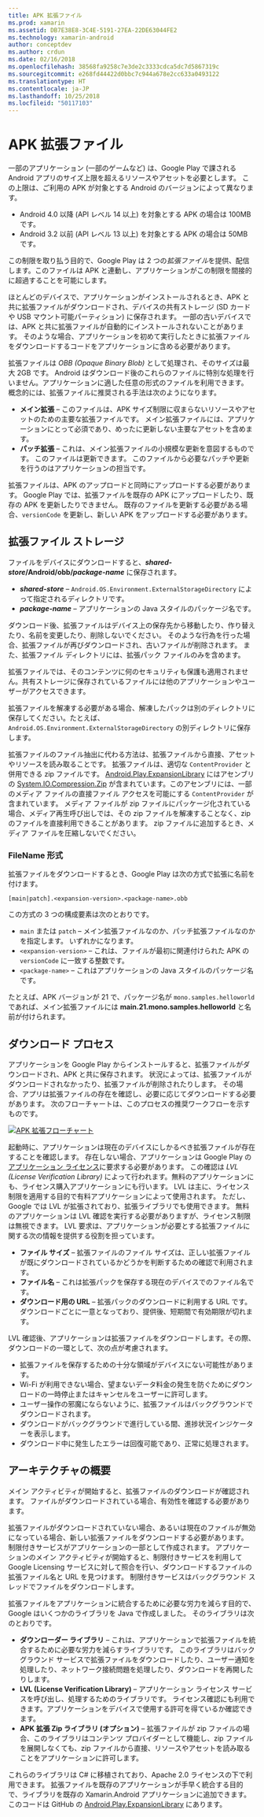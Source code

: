 ```yaml
---
title: APK 拡張ファイル
ms.prod: xamarin
ms.assetid: DB7E38E8-3C4E-5191-27EA-22DE63044FE2
ms.technology: xamarin-android
author: conceptdev
ms.author: crdun
ms.date: 02/16/2018
ms.openlocfilehash: 38568fa9258c7e3de2c3333cdca5dc7d5867319c
ms.sourcegitcommit: e268fd44422d0bbc7c944a678e2cc633a0493122
ms.translationtype: HT
ms.contentlocale: ja-JP
ms.lasthandoff: 10/25/2018
ms.locfileid: "50117103"
---
```

# <a name="apk-expansion-files"></a>APK 拡張ファイル

一部のアプリケーション (一部のゲームなど) は、Google Play で課される Android アプリのサイズ上限を超えるリソースやアセットを必要とします。 この上限は、ご利用の APK が対象とする Android のバージョンによって異なります。

-  Android 4.0 以降 (API レベル 14 以上) を対象とする APK の場合は 100MB です。
-  Android 3.2 以前 (API レベル 13 以上) を対象とする APK の場合は 50MB です。

この制限を取り払う目的で、Google Play は 2 つの*拡張ファイル*を提供、配信します。このファイルは APK と連動し、アプリケーションがこの制限を間接的に超過することを可能にします。 

ほとんどのデバイスで、アプリケーションがインストールされるとき、APK と共に拡張ファイルがダウンロードされ、デバイスの共有ストレージ (SD カードや USB マウント可能パーティション) に保存されます。 一部の古いデバイスでは、APK と共に拡張ファイルが自動的にインストールされないことがあります。 そのような場合、アプリケーションを初めて実行したときに拡張ファイルをダウンロードするコードをアプリケーションに含める必要があります。

拡張ファイルは *OBB (Opaque Binary Blob)* として処理され、そのサイズは最大 2GB です。 Android はダウンロード後のこれらのファイルに特別な処理を行いません。アプリケーションに適した任意の形式のファイルを利用できます。 概念的には、拡張ファイルに推奨される手法は次のようになります。

-   **メイン拡張** &ndash; このファイルは、APK サイズ制限に収まらないリソースやアセットのための主要な拡張ファイルです。 メイン拡張ファイルには、アプリケーションにとって必須であり、めったに更新しない主要なアセットを含めます。
-   **パッチ拡張** &ndash; これは、メイン拡張ファイルの小規模な更新を意図するものです。 このファイルは更新できます。 このファイルから必要なパッチや更新を行うのはアプリケーションの担当です。


拡張ファイルは、APK のアップロードと同時にアップロードする必要があります。
Google Play では、拡張ファイルを既存の APK にアップロードしたり、既存の APK を更新したりできません。 既存のファイルを更新する必要がある場合、`versionCode` を更新し、新しい APK をアップロードする必要があります。


## <a name="expansion-file-storage"></a>拡張ファイル ストレージ

ファイルをデバイスにダウンロードすると、**_shared-store_/Android/obb/_package-name_** に保存されます。

-   **_shared-store_** &ndash; `Android.OS.Environment.ExternalStorageDirectory` によって指定されるディレクトリです。
-   **_package-name_** &ndash; アプリケーションの Java スタイルのパッケージ名です。


ダウンロード後、拡張ファイルはデバイス上の保存先から移動したり、作り替えたり、名前を変更したり、削除しないでください。 そのような行為を行った場合、拡張ファイルが再びダウンロードされ、古いファイルが削除されます。 また、拡張ファイル ディレクトリには、拡張パック ファイルのみを含めます。

拡張ファイルでは、そのコンテンツに何のセキュリティも保護も適用されません。共有ストレージに保存されているファイルには他のアプリケーションやユーザーがアクセスできます。

拡張ファイルを解凍する必要がある場合、解凍したパックは別のディレクトリに保存してください。たとえば、 `Android.OS.Environment.ExternalStorageDirectory` の別ディレクトリに保存します。

拡張ファイルのファイル抽出に代わる方法は、拡張ファイルから直接、アセットやリソースを読み取ることです。 拡張ファイルは、適切な `ContentProvider` と併用できる zip ファイルです。 [Android.Play.ExpansionLibrary](https://github.com/mattleibow/Android.Play.ExpansionLibrary) にはアセンブリの [System.IO.Compression.Zip](https://github.com/mattleibow/Android.Play.ExpansionLibrary/tree/master/System.IO.Compression.Zip) が含まれています。このアセンブリには、一部のメディア ファイルの直接ファイル アクセスを可能にする `ContentProvider` が含まれています。 メディア ファイルが zip ファイルにパッケージ化されている場合、メディア再生呼び出しでは、その zip ファイルを解凍することなく、zip のファイルを直接利用できることがあります。 zip ファイルに追加するとき、メディア ファイルを圧縮しないでください。 


### <a name="filename-format"></a>FileName 形式

拡張ファイルをダウンロードするとき、Google Play は次の方式で拡張に名前を付けます。

    [main|patch].<expansion-version>.<package-name>.obb

この方式の 3 つの構成要素は次のとおりです。

-   `main` または `patch` &ndash; メイン拡張ファイルなのか、パッチ拡張ファイルなのかを指定します。 いずれかになります。
-   `<expansion-version>` &ndash; これは、ファイルが最初に関連付けられた APK の `versionCode` に一致する整数です。
-   `<package-name>` &ndash; これはアプリケーションの Java スタイルのパッケージ名です。


たとえば、APK バージョンが 21 で、パッケージ名が `mono.samples.helloworld` であれば、メイン拡張ファイルには **main.21.mono.samples.helloworld** と名前が付けられます。


## <a name="download-process"></a>ダウンロード プロセス

アプリケーションを Google Play からインストールすると、拡張ファイルがダウンロードされ、APK と共に保存されます。 状況によっては、拡張ファイルがダウンロードされなかったり、拡張ファイルが削除されたりします。 その場合、アプリは拡張ファイルの存在を確認し、必要に応じてダウンロードする必要があります。 次のフローチャートは、このプロセスの推奨ワークフローを示すものです。

[![APK 拡張フローチャート](apk-expansion-files-images/apkexpansion.png)](apk-expansion-files-images/apkexpansion.png#lightbox)

起動時に、アプリケーションは現在のデバイスにしかるべき拡張ファイルが存在することを確認します。 存在しない場合、アプリケーションは Google Play の[アプリケーション ライセンス](http://developer.android.com/google/play/licensing/index.html)に要求する必要があります。 この確認は *LVL (License Verification Library)* によって行われます。無料のアプリケーションにも、ライセンス購入アプリケーションにも行います。 LVL は主に、ライセンス制限を適用する目的で有料アプリケーションによって使用されます。 ただし、Google では LVL が拡張されており、拡張ライブラリでも使用できます。 無料のアプリケーションは LVL 確認を実行する必要がありますが、ライセンス制限は無視できます。 LVL 要求は、アプリケーションが必要とする拡張ファイルに関する次の情報を提供する役割を担っています。 

-   **ファイル サイズ** &ndash; 拡張ファイルのファイル サイズは、正しい拡張ファイルが既にダウンロードされているかどうかを判断するための確認で利用されます。
-   **ファイル名** &ndash; これは拡張パックを保存する現在のデバイスでのファイル名です。
-   **ダウンロード用の URL** &ndash; 拡張パックのダウンロードに利用する URL です。 ダウンロードごとに一意となっており、提供後、短期間で有効期限が切れます。


LVL 確認後、アプリケーションは拡張ファイルをダウンロードします。その際、ダウンロードの一環として、次の点が考慮されます。

-  拡張ファイルを保存するための十分な領域がデバイスにない可能性があります。
-  Wi-Fi が利用できない場合、望まないデータ料金の発生を防ぐためにダウンロードの一時停止またはキャンセルをユーザーに許可します。
-  ユーザー操作の邪魔にならないように、拡張ファイルはバックグラウンドでダウンロードされます。
-  ダウンロードがバックグラウンドで進行している間、進捗状況インジケーターを表示します。
-  ダウンロード中に発生したエラーは回復可能であり、正常に処理されます。



## <a name="architectural-overview"></a>アーキテクチャの概要

メイン アクティビティが開始すると、拡張ファイルのダウンロードが確認されます。 ファイルがダウンロードされている場合、有効性を確認する必要があります。

拡張ファイルがダウンロードされていない場合、あるいは現在のファイルが無効になっている場合、新しい拡張ファイルをダウンロードする必要があります。 制限付きサービスがアプリケーションの一部として作成されます。 アプリケーションのメイン アクティビティが開始すると、制限付きサービスを利用して Google Licensing サービスに対して照合を行い、ダウンロードするファイルの拡張ファイル名と URL を見つけます。 制限付きサービスはバックグラウンド スレッドでファイルをダウンロードします。

拡張ファイルをアプリケーションに統合するために必要な労力を減らす目的で、Google はいくつかのライブラリを Java で作成しました。 そのライブラリは次のとおりです。

-   **ダウンローダー ライブラリ** &ndash; これは、アプリケーションで拡張ファイルを統合するために必要な労力を減らすライブラリです。 このライブラリはバックグラウンド サービスで拡張ファイルをダウンロードしたり、ユーザー通知を処理したり、ネットワーク接続問題を処理したり、ダウンロードを再開したりします。
-   **LVL (License Verification Library)** &ndash; アプリケーション ライセンス サービスを呼び出し、処理するためのライブラリです。 ライセンス確認にも利用できます。アプリケーションをデバイスで使用する許可を得ているか確認できます。
-   **APK 拡張 Zip ライブラリ (オプション)** &ndash; 拡張ファイルが zip ファイルの場合、このライブラリはコンテンツ プロバイダーとして機能し、zip ファイルを展開しなくても、zip ファイルから直接、リソースやアセットを読み取ることをアプリケーションに許可します。


これらのライブラリは C# に移植されており、Apache 2.0 ライセンスの下で利用できます。 拡張ファイルを既存のアプリケーションが手早く統合する目的で、ライブラリを既存の Xamarin.Android アプリケーションに追加できます。 このコードは GitHub の [Android.Play.ExpansionLibrary](https://github.com/mattleibow/Android.Play.ExpansionLibrary) にあります。
